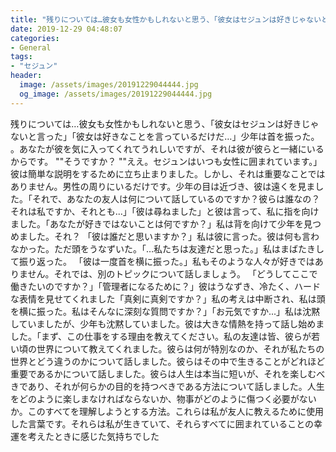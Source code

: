 ```yaml
---
title: "残りについては…彼女も女性かもしれないと思う、「彼女はセジュンは好きじゃないと言った」「彼女は好きなことを言っているだけだ…」少年は首を振った。"
date: 2019-12-29 04:48:07
categories:
- General
tags:
- "セジュン"
header:
  image: /assets/images/20191229044444.jpg
  og_image: /assets/images/20191229044444.jpg
---
```


残りについては…彼女も女性かもしれないと思う、「彼女はセジュンは好きじゃないと言った」「彼女は好きなことを言っているだけだ…」少年は首を振った。 。あなたが彼を気に入ってくれてうれしいですが、それは彼が彼らと一緒にいるからです。 &quot;&quot;そうですか？ &quot;&quot;ええ。セジュンはいつも女性に囲まれています。」彼は簡単な説明をするために立ち止まりました。しかし、それは重要なことではありません。男性の周りにいるだけです。少年の目は近づき、彼は遠くを見ました。「それで、あなたの友人は何について話しているのですか？彼らは誰なの？それは私ですか、それとも...」「彼は尋ねました」と彼は言って、私に指を向けました。「あなたが好きではないことは何ですか？」私は背を向けて少年を見つめました。それ？ 「彼は誰だと思いますか？」私は彼に言った。彼は何も言わなかった。ただ頭をうなずいた。「…私たちは友達だと思った。」私はまばたきして振り返った。 「彼は一度首を横に振った。」私もそのような人々が好きではありません。それでは、別のトピックについて話しましょう。 「どうしてここで働きたいのですか？」「管理者になるために？」彼はうなずき、冷たく、ハードな表情を見せてくれました「真剣に真剣ですか？」私の考えは中断され、私は頭を横に振った。私はそんなに深刻な質問ですか？」「お元気ですか...」私は沈黙していましたが、少年も沈黙していました。彼は大きな情熱を持って話し始めました。「まず、この仕事をする理由を教えてください。私の友達は皆、彼らが若い頃の世界について教えてくれました。彼らは何が特別なのか、それが私たちの世界とどう違うのかについて話しました。彼らはその中で生きることがどれほど重要であるかについて話しました。彼らは人生は本当に短いが、それを楽しむべきであり、それが何らかの目的を持つべきである方法について話しました。人生をどのように楽しまなければならないか、物事がどのように傷つく必要がないか。このすべてを理解しようとする方法。これらは私が友人に教えるために使用した言葉です。それらは私が生きていて、それらすべてに囲まれていることの幸運を考えたときに感じた気持ちでした

